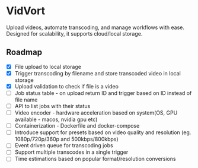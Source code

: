 # VidVort

Upload videos, automate transcoding, and manage workflows with ease. Designed for scalability, it supports cloud/local storage.


## Roadmap

- [x] File upload to local storage
- [x] Trigger transcoding by filename and store transcoded video in local storage
- [x] Upload validation to check if file is a video 
- [ ] Job status table - on upload return ID and trigger based on ID instead of file name
- [ ] API to list jobs with their status
- [ ] Video encoder - hardware acceleration based on system(OS, GPU available - macos, nvidia gpu etc)
- [ ] Containerization - Dockerfile and docker-compose
- [ ] Introduce support for presets based on video quality and resolution (eg. 1080p/720p/360p and 500kbps/800kbps)
- [ ] Event driven queue for transcoding jobs
- [ ] Support multiple transcodes in a single trigger
- [ ] Time estimations based on popular format/resolution conversions